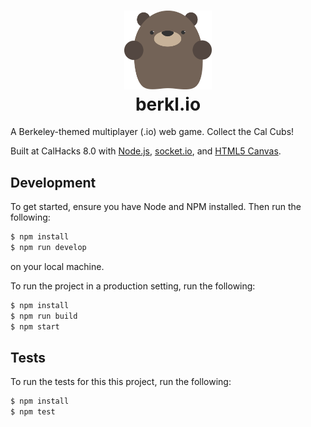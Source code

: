 <h1 align="center">
    <img alt="A Berkeley-themed io game" title="A Berkeley-themed io game" src="https://github.com/meganyyu/berkl.io/blob/main/src/client/assets/blckbear-hen-front.png" width="140"> <br />
    berkl.io
</h1>

A Berkeley-themed multiplayer (.io) web game. Collect the Cal Cubs!

Built at CalHacks 8.0 with [Node.js](https://nodejs.org/), [socket.io](https://socket.io/), and [HTML5 Canvas](https://www.w3schools.com/html/html5_canvas.asp).

## Development

To get started, ensure you have Node and NPM installed. Then run the following:

```bash
$ npm install
$ npm run develop
```

on your local machine.

To run the project in a production setting, run the following:

```bash
$ npm install
$ npm run build
$ npm start
```

## Tests

To run the tests for this this project, run the following:

```bash
$ npm install
$ npm test
```
